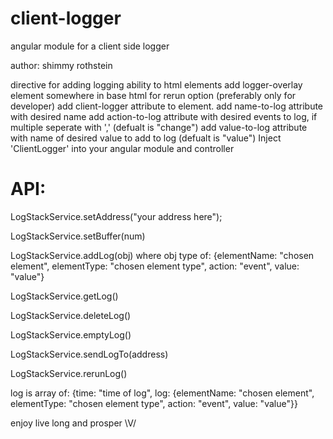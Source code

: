 # client-logger
angular module for a client side logger

author: shimmy rothstein

directive for adding logging ability to html elements
add logger-overlay element somewhere in base html for rerun option (preferably only for developer)
add client-logger attribute to element.
add name-to-log attribute with desired name
add action-to-log attribute with desired events to log, if multiple seperate with ',' (defualt is "change")
add value-to-log attribute with name of desired value to add to log (defualt is "value")
Inject 'ClientLogger' into your angular module and controller

# API:
LogStackService.setAddress("your address here");

LogStackService.setBuffer(num)

LogStackService.addLog(obj) where obj type of:
      {elementName: "chosen element", elementType: "chosen element type", action: "event", value: "value"}

LogStackService.getLog()

LogStackService.deleteLog()

LogStackService.emptyLog()

LogStackService.sendLogTo(address)

LogStackService.rerunLog()

log is array of:
      {time: "time of log", log: {elementName: "chosen element", elementType: "chosen element type", action: "event", value: "value"}}

enjoy
live long and prosper \V/
